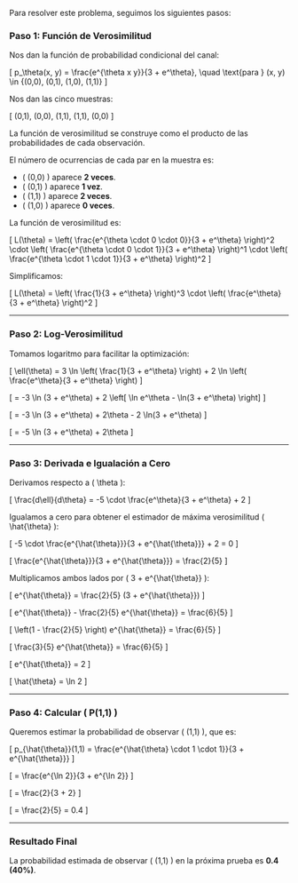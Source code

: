 Para resolver este problema, seguimos los siguientes pasos:

### **Paso 1: Función de Verosimilitud**
Nos dan la función de probabilidad condicional del canal:

\[
p_\theta(x, y) = \frac{e^{\theta x y}}{3 + e^\theta}, \quad \text{para } (x, y) \in \{(0,0), (0,1), (1,0), (1,1)\}
\]

Nos dan las cinco muestras:

\[
(0,1), (0,0), (1,1), (1,1), (0,0)
\]

La función de verosimilitud se construye como el producto de las probabilidades de cada observación.

El número de ocurrencias de cada par en la muestra es:

- \( (0,0) \) aparece **2 veces**.
- \( (0,1) \) aparece **1 vez**.
- \( (1,1) \) aparece **2 veces**.
- \( (1,0) \) aparece **0 veces**.

La función de verosimilitud es:

\[
L(\theta) = \left( \frac{e^{\theta \cdot 0 \cdot 0}}{3 + e^\theta} \right)^2
\cdot \left( \frac{e^{\theta \cdot 0 \cdot 1}}{3 + e^\theta} \right)^1
\cdot \left( \frac{e^{\theta \cdot 1 \cdot 1}}{3 + e^\theta} \right)^2
\]

Simplificamos:

\[
L(\theta) = \left( \frac{1}{3 + e^\theta} \right)^3 \cdot \left( \frac{e^\theta}{3 + e^\theta} \right)^2
\]

---

### **Paso 2: Log-Verosimilitud**
Tomamos logaritmo para facilitar la optimización:

\[
\ell(\theta) = 3 \ln \left( \frac{1}{3 + e^\theta} \right) + 2 \ln \left( \frac{e^\theta}{3 + e^\theta} \right)
\]

\[
= -3 \ln (3 + e^\theta) + 2 \left[ \ln e^\theta - \ln(3 + e^\theta) \right]
\]

\[
= -3 \ln (3 + e^\theta) + 2\theta - 2 \ln(3 + e^\theta)
\]

\[
= -5 \ln (3 + e^\theta) + 2\theta
\]

---

### **Paso 3: Derivada e Igualación a Cero**
Derivamos respecto a \( \theta \):

\[
\frac{d\ell}{d\theta} = -5 \cdot \frac{e^\theta}{3 + e^\theta} + 2
\]

Igualamos a cero para obtener el estimador de máxima verosimilitud \( \hat{\theta} \):

\[
-5 \cdot \frac{e^{\hat{\theta}}}{3 + e^{\hat{\theta}}} + 2 = 0
\]

\[
\frac{e^{\hat{\theta}}}{3 + e^{\hat{\theta}}} = \frac{2}{5}
\]

Multiplicamos ambos lados por \( 3 + e^{\hat{\theta}} \):

\[
e^{\hat{\theta}} = \frac{2}{5} (3 + e^{\hat{\theta}})
\]

\[
e^{\hat{\theta}} - \frac{2}{5} e^{\hat{\theta}} = \frac{6}{5}
\]

\[
\left(1 - \frac{2}{5} \right) e^{\hat{\theta}} = \frac{6}{5}
\]

\[
\frac{3}{5} e^{\hat{\theta}} = \frac{6}{5}
\]

\[
e^{\hat{\theta}} = 2
\]

\[
\hat{\theta} = \ln 2
\]

---

### **Paso 4: Calcular \( P(1,1) \)**
Queremos estimar la probabilidad de observar \( (1,1) \), que es:

\[
p_{\hat{\theta}}(1,1) = \frac{e^{\hat{\theta} \cdot 1 \cdot 1}}{3 + e^{\hat{\theta}}}
\]

\[
= \frac{e^{\ln 2}}{3 + e^{\ln 2}}
\]

\[
= \frac{2}{3 + 2}
\]

\[
= \frac{2}{5} = 0.4
\]

---

### **Resultado Final**
La probabilidad estimada de observar \( (1,1) \) en la próxima prueba es **0.4 (40%)**.